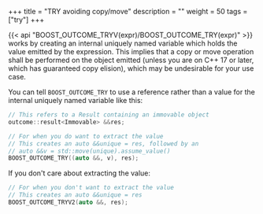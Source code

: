 +++
title = "TRY avoiding copy/move"
description = ""
weight = 50
tags = ["try"]
+++

{{< api "BOOST_OUTCOME_TRYV(expr)/BOOST_OUTCOME_TRY(expr)" >}} works by creating an internal uniquely
named variable which holds the value emitted by the expression. This implies that a copy
or move operation shall be performed on the object emitted (unless you are on C++ 17 or
later, which has guaranteed copy elision), which may be undesirable for your use case.

You can tell `BOOST_OUTCOME_TRY` to use a reference rather than a value for the internal
uniquely named variable like this:

```c++
// This refers to a Result containing an immovable object
outcome::result<Immovable> &&res;

// For when you do want to extract the value
// This creates an auto &&unique = res, followed by an
// auto &&v = std::move(unique).assume_value()
BOOST_OUTCOME_TRY((auto &&, v), res);
```

If you don't care about extracting the value:

```c++
// For when you don't want to extract the value
// This creates an auto &&unique = res
BOOST_OUTCOME_TRYV2(auto &&, res);
```
